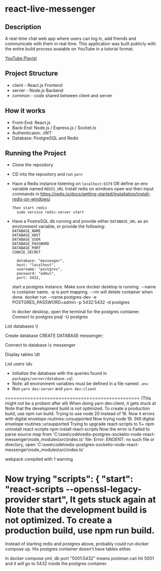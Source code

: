 # react-live-messenger

## Description

A real-time chat web app where users can log in, add friends and communicate with them in real time.
This application was built publicly with the entire build process avaiable on YouTube in a tutorial format.

[YouTube Playist](https://www.youtube.com/playlist?list=PLBieMfwfePY-PPxTYmYZteqYpC_D7W1JT)

## Project Structure

- client - React.js Frontend
- server - Node.js Backend
- common - code shared between client and server

## How it works

- Front-End: React.js
- Back-End: Node.js / Express.js / Socket.io
- Authenticaion: JWT
- Database: PostgreSQL and Redis

## Running the Project

- Clone the repository
- CD into the repository and run `yarn`
- Have a Redis instance listening on `localhost:6379` OR define an env variable named `REDIS_URL`
      Install redis on windows
      open wsl then input commands in https://redis.io/docs/getting-started/installation/install-redis-on-windows/

      Then start redis
        sudo service redis-server start

- Have a PostreSQL db running and provide either `DATABASE_URL` as an environment variable, or provide the following:
  <br/>`DATABASE_NAME`
  <br/>`DATABASE_HOST`
  <br/>`DATABASE_USER`
  <br/>`DATABASE_PASSWORD`
  <br/>`DATABASE_PORT`
  <br/>`COOKIE_SECRET`

        database: "messenger",
        host: "localhost",
        username: "postgres",
        password: "admin",
        port: 5432,

    start a postgres instance. Make sure docker desktop is running. --name is container name. -p is port mapping. --rm will delete container when done.
  docker run --name postgres-dev -e POSTGRES_PASSWORD=admin -p 5432:5432 -d postgres

  In docker desktop, open the terminal for the postgres container. 
Connect to postgres
  psql -U postgres

List databases 
  \l

Create database
  CREATE DATABASE messenger;

Connect to database
  \c messenger

Display tables
  \dt

List users 
  \du

- Initialize the database with the queries found in `packages/server/database.sql`
- Note: all environment variables must be defined in a file named `.env`
- Run `yarn dev:server` and `yarn dev:client`

================================================
(This might not be a probem after all)
When doing yarn dev:client, it gets stuck at 
  Note that the development build is not optimized.
  To create a production build, use npm run build.
Trying to use node 20 instead of 16. Now it errors with
  digital envelope routines::unsupported
Now trying node 18. Still 
  digital envelope routines::unsupported
Trying to upgrade react-scripts to 5+
  npm uninstall react-scripts
  npm install react-scripts
Now the error is
  Failed to parse source map from 'C:\swe\code\redis-postgres-socketio-node-react-messenger\node_modules\src\index.ts' file: Error: ENOENT: no such file or directory, open 'C:\swe\code\redis-postgres-socketio-node-react-messenger\node_modules\src\index.ts'

  webpack compiled with 1 warning

Now trying 
  "scripts": {
		"start": "react-scripts --openssl-legacy-provider start",
It gets stuck again at 
  Note that the development build is not optimized.
  To create a production build, use npm run build.
=================================

Instead of starting redis and postgres above, probably could run docker compose up. His postgres container doesn't have tables either.


In docker compose yml, db port "5001:5432" means postman can hit 5001 and it will go to 5432 inside the postgres container. 